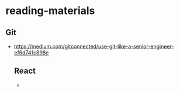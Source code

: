 # reading-materials

## Git
- https://medium.com/gitconnected/use-git-like-a-senior-engineer-ef6d741c898e

  ## React
  - 
